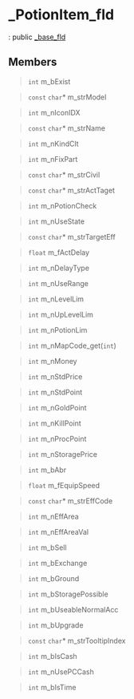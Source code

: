 # _PotionItem_fld
: public [_base_fld](lua/classes/_base_fld.md)
 
## Members
 
> `int` m_bExist
 
> `const` `char`* m_strModel
 
> `int` m_nIconIDX
 
> `const` `char`* m_strName
 
> `int` m_nKindClt
 
> `int` m_nFixPart
 
> `const` `char`* m_strCivil
 
> `const` `char`* m_strActTaget
 
> `int` m_nPotionCheck
 
> `int` m_nUseState
 
> `const` `char`* m_strTargetEff
 
> `float` m_fActDelay
 
> `int` m_nDelayType
 
> `int` m_nUseRange
 
> `int` m_nLevelLim
 
> `int` m_nUpLevelLim
 
> `int` m_nPotionLim
 
> `int` m_nMapCode_get(`int`)
 
> `int` m_nMoney
 
> `int` m_nStdPrice
 
> `int` m_nStdPoint
 
> `int` m_nGoldPoint
 
> `int` m_nKillPoint
 
> `int` m_nProcPoint
 
> `int` m_nStoragePrice
 
> `int` m_bAbr
 
> `float` m_fEquipSpeed
 
> `const` `char`* m_strEffCode
 
> `int` m_nEffArea
 
> `int` m_nEffAreaVal
 
> `int` m_bSell
 
> `int` m_bExchange
 
> `int` m_bGround
 
> `int` m_bStoragePossible
 
> `int` m_bUseableNormalAcc
 
> `int` m_bUpgrade
 
> `const` `char`* m_strTooltipIndex
 
> `int` m_bIsCash
 
> `int` m_nUsePCCash
 
> `int` m_bIsTime
 
